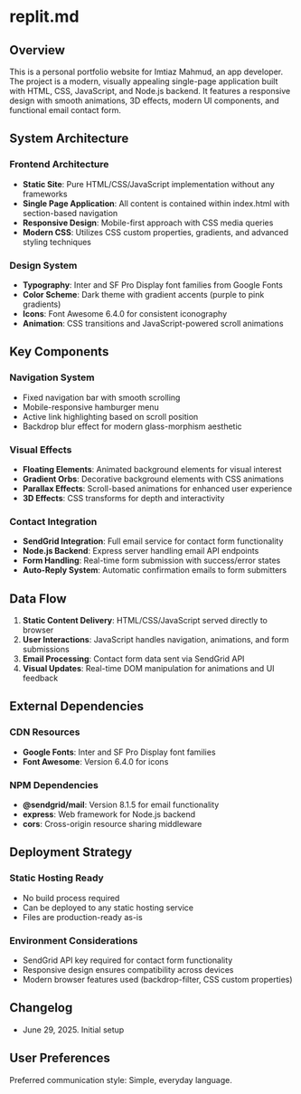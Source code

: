 # replit.md

## Overview

This is a personal portfolio website for Imtiaz Mahmud, an app developer. The project is a modern, visually appealing single-page application built with HTML, CSS, JavaScript, and Node.js backend. It features a responsive design with smooth animations, 3D effects, modern UI components, and functional email contact form.

## System Architecture

### Frontend Architecture
- **Static Site**: Pure HTML/CSS/JavaScript implementation without any frameworks
- **Single Page Application**: All content is contained within index.html with section-based navigation
- **Responsive Design**: Mobile-first approach with CSS media queries
- **Modern CSS**: Utilizes CSS custom properties, gradients, and advanced styling techniques

### Design System
- **Typography**: Inter and SF Pro Display font families from Google Fonts
- **Color Scheme**: Dark theme with gradient accents (purple to pink gradients)
- **Icons**: Font Awesome 6.4.0 for consistent iconography
- **Animation**: CSS transitions and JavaScript-powered scroll animations

## Key Components

### Navigation System
- Fixed navigation bar with smooth scrolling
- Mobile-responsive hamburger menu
- Active link highlighting based on scroll position
- Backdrop blur effect for modern glass-morphism aesthetic

### Visual Effects
- **Floating Elements**: Animated background elements for visual interest
- **Gradient Orbs**: Decorative background elements with CSS animations
- **Parallax Effects**: Scroll-based animations for enhanced user experience
- **3D Effects**: CSS transforms for depth and interactivity

### Contact Integration
- **SendGrid Integration**: Full email service for contact form functionality
- **Node.js Backend**: Express server handling email API endpoints
- **Form Handling**: Real-time form submission with success/error states
- **Auto-Reply System**: Automatic confirmation emails to form submitters

## Data Flow

1. **Static Content Delivery**: HTML/CSS/JavaScript served directly to browser
2. **User Interactions**: JavaScript handles navigation, animations, and form submissions
3. **Email Processing**: Contact form data sent via SendGrid API
4. **Visual Updates**: Real-time DOM manipulation for animations and UI feedback

## External Dependencies

### CDN Resources
- **Google Fonts**: Inter and SF Pro Display font families
- **Font Awesome**: Version 6.4.0 for icons

### NPM Dependencies
- **@sendgrid/mail**: Version 8.1.5 for email functionality
- **express**: Web framework for Node.js backend
- **cors**: Cross-origin resource sharing middleware

## Deployment Strategy

### Static Hosting Ready
- No build process required
- Can be deployed to any static hosting service
- Files are production-ready as-is

### Environment Considerations
- SendGrid API key required for contact form functionality
- Responsive design ensures compatibility across devices
- Modern browser features used (backdrop-filter, CSS custom properties)

## Changelog

- June 29, 2025. Initial setup

## User Preferences

Preferred communication style: Simple, everyday language.